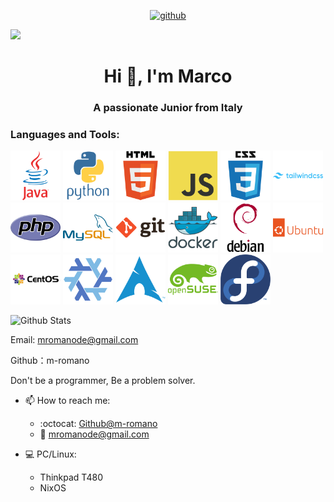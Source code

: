 <p align="center">
    <a href="https://github.com/m-romano">
        <img alt="github"
            src="https://img.shields.io/github/stars/m-romano?affiliations=OWNER&color=%23ffe411&label=github%20stars&logo=github&logoColor=%23fffFF&style=flat" />
    </a>
</p>

<p>
  <a href="https://count.getloli.com/"><img src="https://count.getloli.com/get/@:m-romano"></a>
</p>

<h1 align="center">Hi 👋, I'm Marco</h1>
<h3 align="center">A passionate Junior from Italy</h3>

<h3 align="left">Languages and Tools:</h3>
<p align="left">
    <a href="https://www.java.com" target="_blank"> <img src="https://raw.githubusercontent.com/devicons/devicon/master/icons/java/java-original-wordmark.svg" alt="java" width="80" height="80"/></a>
    <a href="https://www.python.org" target="_blank"> <img src="https://raw.githubusercontent.com/devicons/devicon/master/icons/python/python-original-wordmark.svg" alt="python" width="80" height="80"/></a>
    <a href="https://developer.mozilla.org/en-US/docs/Web/HTML" target="_blank"> <img src="https://raw.githubusercontent.com/devicons/devicon/master/icons/html5/html5-original-wordmark.svg" alt="html5" width="80" height="80"/></a>
    <a href="https://developer.mozilla.org/en-US/docs/Web/JavaScript" target="_blank"> <img src="https://raw.githubusercontent.com/devicons/devicon/master/icons/javascript/javascript-original.svg" alt="javascript" width="80" height="80"/></a>
    <a href="https://developer.mozilla.org/en-US/docs/Web/CSS" target="_blank"> <img src="https://raw.githubusercontent.com/devicons/devicon/master/icons/css3/css3-original-wordmark.svg" alt="css3" width="80" height="80"/></a>
    <a href="https://tailwindcss.com" target="_blank"> <img src="https://github.com/devicons/devicon/blob/master/icons/tailwindcss/tailwindcss-plain-wordmark.svg" alt="tailwindcss" width="80" height="80"/></a>
    <a href="https://www.php.net" target="_blank"> <img src="https://raw.githubusercontent.com/devicons/devicon/master/icons/php/php-original.svg" alt="php" width="80" height="80"/></a>
    <a href="https://www.mysql.com" target="_blank"> <img src="https://raw.githubusercontent.com/devicons/devicon/master/icons/mysql/mysql-original-wordmark.svg" alt="mysql" width="80" height="80"/></a>
    <a href="https://git-scm.com" target="_blank"> <img src="https://raw.githubusercontent.com/devicons/devicon/master/icons/git/git-original-wordmark.svg" alt="git" width="80" height="80"/></a>
    <a href="https://www.docker.com" target="_blank"> <img src="https://raw.githubusercontent.com/devicons/devicon/master/icons/docker/docker-original-wordmark.svg" alt="docker" width="80" height="80"/></a>
    <a href="https://www.debian.org" target="_blank"> <img src="https://raw.githubusercontent.com/devicons/devicon/master/icons/debian/debian-original-wordmark.svg" alt="debian" width="80" height="80"/></a>
    <a href="https://ubuntu.com" target="_blank"> <img src="https://raw.githubusercontent.com/devicons/devicon/master/icons/ubuntu/ubuntu-plain-wordmark.svg" alt="ubuntu" width="80" height="80"/></a>
    <a href="https://www.centos.org" target="_blank"> <img src="https://raw.githubusercontent.com/devicons/devicon/master/icons/centos/centos-original-wordmark.svg" alt="centos" width="80" height="80"/></a>
    <a href="https://nixos.org" target="_blank"> <img src="https://raw.githubusercontent.com/devicons/devicon/master/icons/nixos/nixos-original.svg" alt="nixos" width="80" height="80"/></a>
    <a href="https://www.archlinux.org" target="_blank"> <img src="https://raw.githubusercontent.com/devicons/devicon/master/icons/archlinux/archlinux-original.svg" alt="archlinux" width="80" height="80"/></a>
    <a href="https://www.opensuse.org" target="_blank"> <img src="https://raw.githubusercontent.com/devicons/devicon/master/icons/opensuse/opensuse-original-wordmark.svg" alt="opensuse" width="80" height="80"/></a>
    <a href="https://getfedora.org" target="_blank"> <img src="https://raw.githubusercontent.com/devicons/devicon/master/icons/fedora/fedora-original.svg" alt="fedora" width="80" height="80"/></a>
</p>

![Github Stats](https://github-readme-stats.vercel.app/api?username=m-romano&bg_color=30,e96443,904e95&title_color=fff&text_color=fff)


Email: mromanode@gmail.com

Github：m-romano

Don't be a programmer, Be a problem solver.

- 📫 How to reach me:
    - :octocat: [Github@m-romano](https://github.com/m-romano)
    - :email: [mromanode@gmail.com](mailto:mromanode@gmail.com)


- :computer: PC/Linux:
    - Thinkpad T480
    - NixOS
